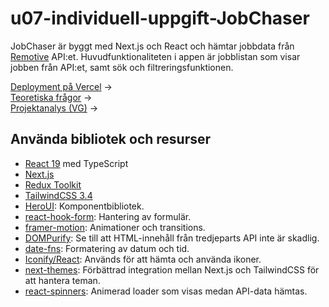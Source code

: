 # u07-individuell-uppgift-JobChaser

JobChaser är byggt med Next.js och React och hämtar jobbdata från [Remotive](https://remotive.com) API:et. Huvudfunktionaliteten i appen är jobblistan som visar jobben från API:et, samt sök och filtreringsfunktionen.

[Deployment på Vercel]() →  
[Teoretiska frågor](Teoretiska-fragor.md) →  
[Projektanalys (VG)](Projektanalys.md) →  

## Använda bibliotek och resurser
- [React 19](https://react.dev) med TypeScript
- [Next.js](https://nextjs.org)
- [Redux Toolkit](https://redux-toolkit.js.org)
- [TailwindCSS 3.4](https://v3.tailwindcss.com)
- [HeroUI](https://www.heroui.com): Komponentbibliotek.
- [react-hook-form](https://react-hook-form.com): Hantering av formulär.
- [framer-motion](https://github.com/motiondivision/motion): Animationer och transitions.
- [DOMPurify](https://github.com/cure53/DOMPurify): Se till att HTML-innehåll från tredjeparts API inte är skadlig.
- [date-fns](https://date-fns.org): Formatering av datum och tid.
- [Iconify/React](https://iconify.design/docs/icon-components/react/): Används för att hämta och använda ikoner.
- [next-themes](https://github.com/pacocoursey/next-themes): Förbättrad integration mellan Next.js och TailwindCSS för att hantera teman.
- [react-spinners](https://github.com/davidhu2000/react-spinners): Animerad loader som visas medan API-data hämtas.